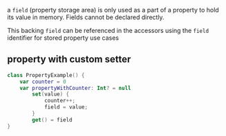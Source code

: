 
a `field` (property storage area) is only used as a part of a property to hold its value in memory. Fields cannot be declared directly.

This backing `field` can be referenced in the accessors using the `field` identifier for stored property use cases

## property with custom setter



```kt
class PropertyExample() {
    var counter = 0
    var propertyWithCounter: Int? = null
        set(value) {
            counter++;
            field = value;
        }
        get() = field
}
```